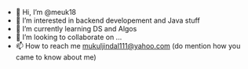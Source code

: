 - 👋 Hi, I’m @meuk18
- 👀 I’m interested in backend developement and Java stuff
- 🌱 I’m currently learning DS and Algos 
- 💞️ I’m looking to collaborate on ...
- 📫 How to reach me mukuljindal111@yahoo.com (do mention how you came to know about me)

<!---
meuk18/meuk18 is a ✨ special ✨ repository because its `README.md` (this file) appears on your GitHub profile.
You can click the Preview link to take a look at your changes.
--->

